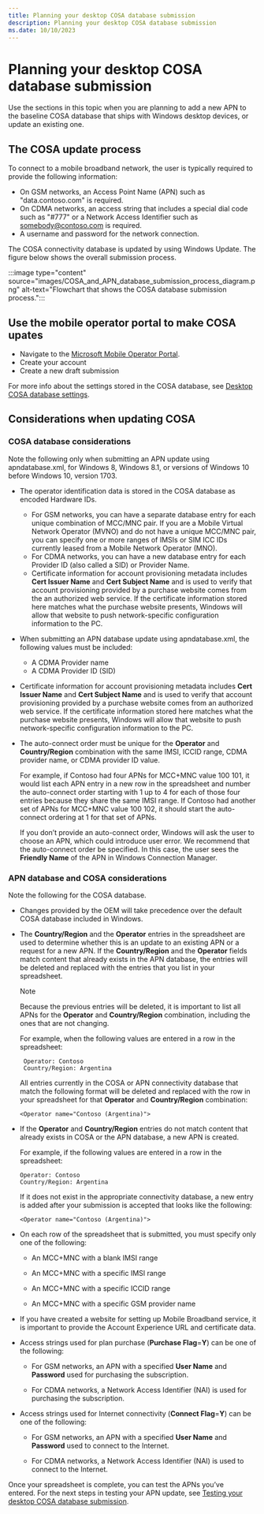 ```yaml
---
title: Planning your desktop COSA database submission
description: Planning your desktop COSA database submission
ms.date: 10/10/2023
---
```


# Planning your desktop COSA database submission

Use the sections in this topic when you are planning to add a new APN to the baseline COSA database that ships with Windows desktop devices, or update an existing one.

## The COSA update process

To connect to a mobile broadband network, the user is typically required to provide the following information:

- On GSM networks, an Access Point Name (APN) such as "data.contoso.com" is required.
- On CDMA networks, an access string that includes a special dial code such as "\#777" or a Network Access Identifier such as <somebody@contoso.com> is required.
- A username and password for the network connection.

The COSA connectivity database is updated by using Windows Update. The figure below shows the overall submission process.

:::image type="content" source="images/COSA_and_APN_database_submission_process_diagram.png" alt-text="Flowchart that shows the COSA database submission process.":::

## Use the mobile operator portal to make COSA upates

- Navigate to the [Microsoft Mobile Operator Portal](https://aka.ms/moconfig).
- Create your account
- Create a new draft submission

For more info about the settings stored in the COSA database, see [Desktop COSA database settings](desktop-cosa-database-settings.md).

## Considerations when updating COSA

### COSA database considerations

Note the following only when submitting an APN update using apndatabase.xml, for Windows 8, Windows 8.1, or versions of Windows 10 before Windows 10, version 1703.

- The operator identification data is stored in the COSA database as encoded Hardware IDs.
  - For GSM networks, you can have a separate database entry for each unique combination of MCC/MNC pair. If you are a Mobile Virtual Network Operator (MVNO) and do not have a unique MCC/MNC pair, you can specify one or more ranges of IMSIs or SIM ICC IDs currently leased from a Mobile Network Operator (MNO).
  - For CDMA networks, you can have a new database entry for each Provider ID (also called a SID) or Provider Name.
  - Certificate information for account provisioning metadata includes **Cert Issuer Name** and **Cert Subject Name** and is used to verify that account provisioning provided by a purchase website comes from the an authorized web service. If the certificate information stored here matches what the purchase website presents, Windows will allow that website to push network-specific configuration information to the PC.

- When submitting an APN database update using apndatabase.xml, the following values must be included:
  - A CDMA Provider name
  - A CDMA Provider ID (SID)

- Certificate information for account provisioning metadata includes **Cert Issuer Name** and **Cert Subject Name** and is used to verify that account provisioning provided by a purchase website comes from an authorized web service. If the certificate information stored here matches what the purchase website presents, Windows will allow that website to push network-specific configuration information to the PC.

- The auto-connect order must be unique for the **Operator** and **Country/Region** combination with the same IMSI, ICCID range, CDMA provider name, or CDMA provider ID value.

  For example, if Contoso had four APNs for MCC+MNC value 100 101, it would list each APN entry in a new row in the spreadsheet and number the auto-connect order starting with 1 up to 4 for each of those four entries because they share the same IMSI range. If Contoso had another set of APNs for MCC+MNC value 100 102, it should start the auto-connect ordering at 1 for that set of APNs.

  If you don’t provide an auto-connect order, Windows will ask the user to choose an APN, which could introduce user error. We recommend that the auto-connect order be specified. In this case, the user sees the **Friendly Name** of the APN in Windows Connection Manager.

### APN database and COSA considerations

Note the following for the COSA database.

- Changes provided by the OEM will take precedence over the default COSA database included in Windows.

- The **Country/Region** and the **Operator** entries in the spreadsheet are used to determine whether this is an update to an existing APN or a request for a new APN. If the **Country/Region** and the **Operator** fields match content that already exists in the APN database, the entries will be deleted and replaced with the entries that you list in your spreadsheet.

    >[!NOTE]
    >Because the previous entries will be deleted, it is important to list all APNs for the **Operator** and **Country/Region** combination, including the ones that are not changing.

    For example, when the following values are entered in a row in the spreadsheet:

    ```syntax
     Operator: Contoso
     Country/Region: Argentina
    ```

    All entries currently in the COSA or APN connectivity database that match the following format will be deleted and replaced with the row in your spreadsheet for that **Operator** and **Country/Region** combination:

    ```syntax
    <Operator name="Contoso (Argentina)">
    ```

- If the **Operator** and **Country/Region** entries do not match content that already exists in COSA or the APN database, a new APN is created.

    For example, if the following values are entered in a row in the spreadsheet:

    ```syntax
    Operator: Contoso
    Country/Region: Argentina
    ```

    If it does not exist in the appropriate connectivity database, a new entry is added after your submission is accepted that looks like the following:

    ```syntax
    <Operator name="Contoso (Argentina)">
    ```

- On each row of the spreadsheet that is submitted, you must specify only one of the following:

  - An MCC+MNC with a blank IMSI range

  - An MCC+MNC with a specific IMSI range

  - An MCC+MNC with a specific ICCID range

  - An MCC+MNC with a specific GSM provider name

- If you have created a website for setting up Mobile Broadband service, it is important to provide the Account Experience URL and certificate data.

- Access strings used for plan purchase (**Purchase Flag**=**Y**) can be one of the following:

  - For GSM networks, an APN with a specified **User Name** and **Password** used for purchasing the subscription.

  - For CDMA networks, a Network Access Identifier (NAI) is used for purchasing the subscription.

- Access strings used for Internet connectivity (**Connect Flag**=**Y**) can be one of the following:

  - For GSM networks, an APN with a specified **User Name** and **Password** used to connect to the Internet.

  - For CDMA networks, a Network Access Identifier (NAI) is used to connect to the Internet.

Once your spreadsheet is complete, you can test the APNs you’ve entered. For the next steps in testing your APN update, see [Testing your desktop COSA database submission](testing-your-desktop-cosa-apn-database-submission.md).
